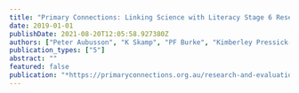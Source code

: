 ```yaml
---
title: "Primary Connections: Linking Science with Literacy Stage 6 Research Evaluation Final Report"
date: 2019-01-01
publishDate: 2021-08-20T12:05:58.927380Z
authors: ["Peter Aubusson", "K Skamp", "PF Burke", "Kimberley Pressick-Kilborn", "W Ng", "Tracey-Ann Palmer", " ..."]
publication_types: ["5"]
abstract: ""
featured: false
publication: "*https://primaryconnections.org.au/research-and-evaluation*"
---
```


